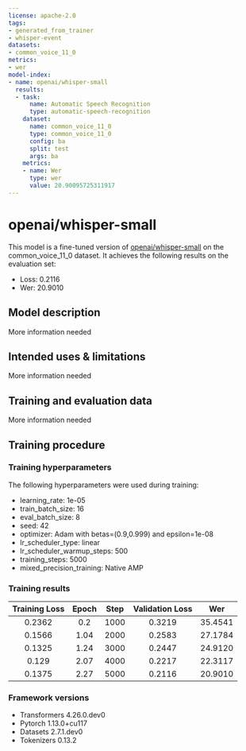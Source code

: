 ```yaml
---
license: apache-2.0
tags:
- generated_from_trainer
- whisper-event
datasets:
- common_voice_11_0
metrics:
- wer
model-index:
- name: openai/whisper-small
  results:
  - task:
      name: Automatic Speech Recognition
      type: automatic-speech-recognition
    dataset:
      name: common_voice_11_0
      type: common_voice_11_0
      config: ba
      split: test
      args: ba
    metrics:
    - name: Wer
      type: wer
      value: 20.90095725311917
---
```


<!-- This model card has been generated automatically according to the information the Trainer had access to. You
should probably proofread and complete it, then remove this comment. -->

# openai/whisper-small

This model is a fine-tuned version of [openai/whisper-small](https://huggingface.co/openai/whisper-small) on the common_voice_11_0 dataset.
It achieves the following results on the evaluation set:
- Loss: 0.2116
- Wer: 20.9010

## Model description

More information needed

## Intended uses & limitations

More information needed

## Training and evaluation data

More information needed

## Training procedure

### Training hyperparameters

The following hyperparameters were used during training:
- learning_rate: 1e-05
- train_batch_size: 16
- eval_batch_size: 8
- seed: 42
- optimizer: Adam with betas=(0.9,0.999) and epsilon=1e-08
- lr_scheduler_type: linear
- lr_scheduler_warmup_steps: 500
- training_steps: 5000
- mixed_precision_training: Native AMP

### Training results

| Training Loss | Epoch | Step | Validation Loss | Wer     |
|:-------------:|:-----:|:----:|:---------------:|:-------:|
| 0.2362        | 0.2   | 1000 | 0.3219          | 35.4541 |
| 0.1566        | 1.04  | 2000 | 0.2583          | 27.1784 |
| 0.1325        | 1.24  | 3000 | 0.2447          | 24.9120 |
| 0.129         | 2.07  | 4000 | 0.2217          | 22.3117 |
| 0.1375        | 2.27  | 5000 | 0.2116          | 20.9010 |


### Framework versions

- Transformers 4.26.0.dev0
- Pytorch 1.13.0+cu117
- Datasets 2.7.1.dev0
- Tokenizers 0.13.2

